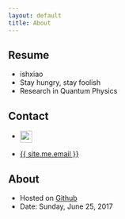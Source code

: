 ```yaml
---
layout: default
title: About
---
```


## Resume

* ishxiao
* Stay hungry, stay foolish
* Research in Quantum Physics

## Contact

- <p class="contact">
  <a href="{{site.github.homepage}}/{{site.github.username}}" title="Follow me on Github"><img src="{{site.github.homepage}}/{{site.github.icon}}" width="24" height="24" style="display:inline-block;vertical-align:middle"></a><br/>

- <a href="mailto:{{ site.me.email }}"><span class="glyphicon glyphicon-envelope"></span> {{ site.me.email }}</a>

## About

* Hosted on [Github]({{site.github.homepage}}/{{site.github.username}}/{{site.github.gh-page}})
* Date: Sunday, June 25, 2017
